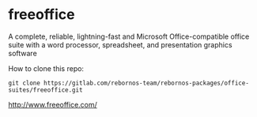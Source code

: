 # freeoffice

A complete, reliable, lightning-fast and Microsoft Office-compatible office suite with a word processor, spreadsheet, and presentation graphics software

How to clone this repo:

```
git clone https://gitlab.com/rebornos-team/rebornos-packages/office-suites/freeoffice.git
```

http://www.freeoffice.com/

